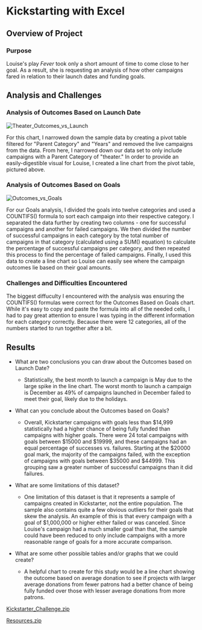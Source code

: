 # Kickstarting with Excel

## Overview of Project

### Purpose
Louise's play *Fever* took only a short amount of time to come close to her goal. As a result, she is requesting an analysis of how other campaigns fared in relation to their launch dates and funding goals.
    
## Analysis and Challenges
### Analysis of Outcomes Based on Launch Date
![Theater_Outcomes_vs_Launch](https://user-images.githubusercontent.com/100883212/159586001-d80a11a4-e4dd-4bf3-b4b7-59b59fb76264.png)
  
For this chart, I narrowed down the sample data by creating a pivot table filtered for "Parent Category" and "Years" and removed the live campaigns from the data. From here, I narrowed down our data set to only include campaigns with a Parent Category of "theater." In order to provide an easily-digestible visual for Louise, I created a line chart from the pivot table, pictured above.
    
### Analysis of Outcomes Based on Goals
![Outcomes_vs_Goals](https://user-images.githubusercontent.com/100883212/159398548-500388d9-fb67-4390-87c9-4bfca859fd4b.png)

For our Goals analysis, I divided the goals into twelve categories and used a COUNTIFS() formula to sort each campaign into their respective category. I separated the data further by creating two columns - one for successful campaigns and another for failed campaigns. We then divided the number of successful campaigns in each category by the total number of campaigns in that category (calculated using a SUM() equation) to calculate the percentage of successful campaigns per category, and then repeated this process to find the percentage of failed campaigns. Finally, I used this data to create a line chart so Louise can easily see where the campaign outcomes lie based on their goal amounts.

### Challenges and Difficulties Encountered
The biggest diffuculty I encountered with the analysis was ensuring the COUNTIFS() formulas were correct for the Outcomes Based on Goals chart. While it's easy to copy and paste the formula into all of the needed cells, I had to pay great attention to ensure I was typing in the different information for each category correctly. Because there were 12 categories, all of the numbers started to run together after a bit.

## Results

- What are two conclusions you can draw about the Outcomes based on Launch Date?
  - Statistically, the best month to launch a campaign is May due to the large spike in the line chart. The worst month to launch a campaign is December as 49% of campaigns launched in December failed to meet their goal, likely due to the holidays.

- What can you conclude about the Outcomes based on Goals?
  - Overall, Kickstarter campaigns with goals less than $14,999 statistically had a higher chance of being fully funded than campaigns with higher goals. There were 24 total campaigns with goals between $15000 and $19999, and these campaigns had an equal percentage of successes vs. failures. Starting at the $20000 goal mark, the majority of the campaigns failed, with the exception of campaigns with goals between $35000 and $44999. This grouping saw a greater number of successful campaigns than it did failures.

- What are some limitations of this dataset?
  - One limitation of this dataset is that it represents a sample of campaigns created in Kickstarter, not the entire population. The sample also contains quite a few obvious outliers for their goals that skew the analysis. An example of this is that every campaign with a goal of $1,000,000 or higher either failed or was canceled. Since Louise's campaign had a much smaller goal than that, the sample could have been reduced to only include campaigns with a more reasonable range of goals for a more accurate comparison.

- What are some other possible tables and/or graphs that we could create?
  - A helpful chart to create for this study would be a line chart showing the outcome based on average donation to see if projects with larger average donations from fewer patrons had a better chance of being fully funded over those with lesser average donations from more patrons. 

[Kickstarter_Challenge.zip](https://github.com/ashleighbridges/kickstarter-analysis/files/8328927/Kickstarter_Challenge.zip)

[Resources.zip](https://github.com/ashleighbridges/kickstarter-analysis/files/8328932/Resources.zip)
